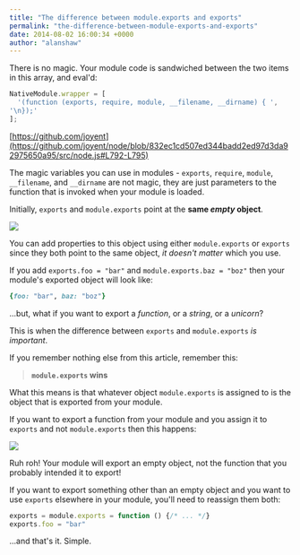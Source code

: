 ```yaml
---
title: "The difference between module.exports and exports"
permalink: "the-difference-between-module-exports-and-exports"
date: 2014-08-02 16:00:34 +0000
author: "alanshaw"
---
```

There is no magic. Your module code is sandwiched between the two items in this array, and eval'd:
```js
NativeModule.wrapper = [
  '(function (exports, require, module, __filename, __dirname) { ',
'\n});'
];
```
[https://github.com/joyent](https://github.com/joyent/node/blob/832ec1cd507ed344badd2ed97d3da92975650a95/src/node.js#L792-L795)

The magic variables you can use in modules - `exports`, `require`, `module`, `__filename`, and `__dirname` are not magic, they are just parameters to the function that is invoked when your module is loaded.

Initially, `exports` and `module.exports` point at the **same _empty_ object**.

![](https://ucarecdn.com/af1c810c-72f4-43cb-a0da-fcd67bed2a80/initial.svg)

You can add properties to this object using either `module.exports` or `exports` since they both point to the same object, _it doesn't matter_ which you use.

If you add `exports.foo = "bar"` and `module.exports.baz = "boz"` then your module's exported object will look like:

```ruby
{foo: "bar", baz: "boz"}
```

...but, what if you want to export a _function_, or a _string_, or a _unicorn_?

This is when the difference between `exports` and `module.exports` _is important_.

If you remember nothing else from this article, remember this:

> **`module.exports` wins**

What this means is that whatever object `module.exports` is assigned to is the object that is exported from your module.

If you want to export a function from your module and you assign it to `exports` and not `module.exports` then this happens:

![](https://ucarecdn.com/afcf068c-7d36-4ccd-a51c-a4ef6a9d8c1e/badexport.svg)

Ruh roh! Your module will export an empty object, not the function that you probably intended it to export!

If you want to export something other than an empty object and you want to use `exports` elsewhere in your module, you'll need to reassign them both:

```js
exports = module.exports = function () {/* ... */}
exports.foo = "bar"
```

...and that's it. Simple.
